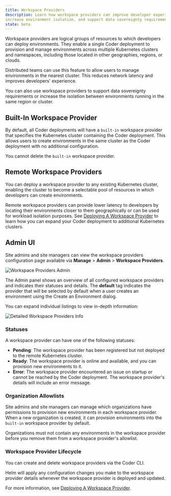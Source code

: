 ```yaml
---
title: Workspace Providers
description: Learn how workspace providers can improve developer experience,
increase environment isolation, and support data sovereignty requirements.
state: beta
---
```


Workspace providers are logical groups of resources to which developers can
deploy environments. They enable a single Coder deployment to provision and manage
environments across multiple Kubernetes clusters and namespaces, including those
located in other geographies, regions, or clouds.

Distributed teams can use this feature to allow users to manage environments in
the nearest cluster. This reduces network latency and improves
developers' experience.

You can also use workspace providers to support data sovereignty requirements or
increase the isolation between environments running in the same region or cluster.

## Built-In Workspace Provider

By default, all Coder deployments will have a `built-in` workspace provider that
specifies the Kubernetes cluster containing the Coder deployment. This allows
users to create environments in the same cluster as the Coder deployment with no
additional configuration.

You cannot delete the `built-in` workspace provider.

## Remote Workspace Providers

You can deploy a workspace provider to any existing Kubernetes cluster, enabling
the cluster to become a selectable pool of resources in which developers can
create environments.

Remote workspace providers can provide lower latency to developers by locating
their environments closer to them geographically or can be used for workload
isolation purposes. See [Deploying A Workspace
Provider](deployment.md) to learn how you can
expand your Coder deployment to additional Kubernetes clusters.

## Admin UI

Site admins and site managers can view the workspace providers configuration page
available via **Manage** > **Admin** > **Workspace Providers**.

![Workspace Providers Admin](../../assets/workspace-providers-admin.png)

The Admin panel shows an overview of all configured workspace providers and
indicates their statuses and details. The **default** tag indicates the provider
that will be selected by default when a user creates an environment using the
Create an Environment dialog.

You can expand individual listings to view in-depth information:

![Detailed Workspace Providers
Info](../../assets/workspace-providers-detail.png)

### Statuses

A workspace provider can have one of the following statuses:

- **Pending**: The workspace provider has been registered but not deployed to
  the remote Kubernetes cluster.
- **Ready**: The workspace provider is online and available, and you can
  provision new environments to it.
- **Error**: The workspace provider encountered an issue on startup or cannot be
  reached by the Coder deployment. The workspace provider's details will include
  an error message.

### Organization Allowlists

Site admins and site managers can manage which organizations have permissions to
provision new environments in each workspace provider. When a new organization is
created, it can provision environments into the `built-in` workspace provider by
default.

Organizations must not contain any environments in the workspace provider before
you remove them from a workspace provider's allowlist.

### Workspace Provider Lifecycle

You can create and delete workspace providers via the Coder CLI.

Helm will apply any configuration changes you make to the workspace provider
details whenever the workspace provider is deployed and updated.

For more information, see [Deploying A Workspace
Provider](deployment.md).
